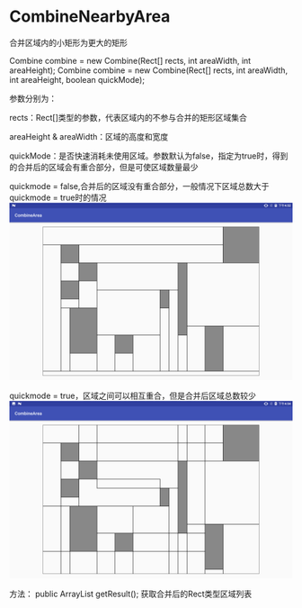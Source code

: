 # CombineNearbyArea
合并区域内的小矩形为更大的矩形

Combine combine = new Combine(Rect[] rects, int areaWidth, int areaHeight);
Combine combine = new Combine(Rect[] rects, int areaWidth, int areaHeight, boolean quickMode);

参数分别为：

rects：Rect[]类型的参数，代表区域内的不参与合并的矩形区域集合

areaHeight & areaWidth：区域的高度和宽度

quickMode：是否快速消耗未使用区域。参数默认为false，指定为true时，得到的合并后的区域会有重合部分，但是可使区域数量最少

quickmode = false,合并后的区域没有重合部分，一般情况下区域总数大于quickmode = true时的情况
![quickmode = false](https://github.com/lanzwu/CombineNearbyArea/blob/lanzwu/fastmode-false.png)

quickmode = true，区域之间可以相互重合，但是合并后区域总数较少
![quickmode = true](https://github.com/lanzwu/CombineNearbyArea/blob/lanzwu/fastmode-true.png)

方法：
public ArrayList<Rect> getResult();
获取合并后的Rect类型区域列表

